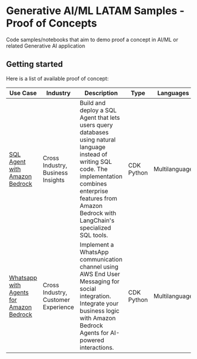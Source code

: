 # Generative AI/ML LATAM Samples - Proof of Concepts

Code samples/notebooks that aim to demo proof a concept in AI/ML or related Generative AI application

## Getting started

Here is a list of available proof of concept:

| Use Case                                                    | Industry                                | Description                    | Type        | Languages        |
|-------------------------------------------------------------|-----------------------------------------|--------------------------------|-------------|------------------|
| [SQL Agent with Amazon Bedrock](./sql-bedrock-agent/README.md) | Cross Industry, Business Insights |Build and deploy a SQL Agent that lets users query databases using natural language instead of writing SQL code. The implementation combines enterprise features from Amazon Bedrock with LangChain's specialized SQL tools. | CDK Python| Multilanguage |
| [Whatsapp with Agents for Amazon Bedrock](./end-user-messaging-bedrock/README.md) | Cross Industry, Customer Experience | Implement a WhatsApp communication channel using AWS End User Messaging for social integration. Integrate your business logic with Amazon Bedrock Agents for AI-powered interactions. | CDK Python| Multilanguage |